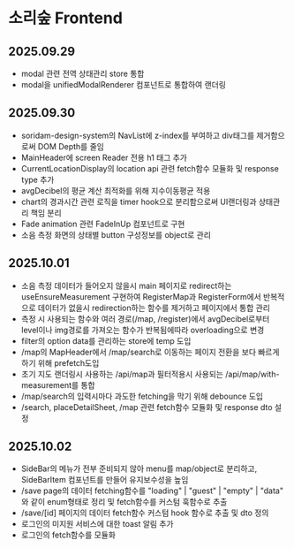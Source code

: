 # 소리숲 Frontend

## 2025.09.29
- modal 관련 전역 상태관리 store 통합
- modal을 unifiedModalRenderer 컴포넌트로 통합하여 랜더링

## 2025.09.30
- soridam-design-system의 NavList에 z-index를 부여하고 div태그를 제거함으로써 DOM Depth를 줄임
- MainHeader에 screen Reader 전용 h1 태그 추가
- CurrentLocationDisplay의 location api 관련 fetch함수 모듈화 및 response type 추가
- avgDecibel의 평균 계산 최적화를 위해 지수이동평균 적용
- chart의 경과시간 관련 로직을 timer hook으로 분리함으로써 UI랜더링과 상태관리 책임 분리
- Fade animation 관련 FadeInUp 컴포넌트로 구현
- 소음 측정 화면의 상태별 button 구성정보를 object로 관리

## 2025.10.01
- 소음 측정 데이터가 들어오지 않을시 main 페이지로 redirect하는 useEnsureMeasurement 구현하여 RegisterMap과 RegisterForm에서 반복적으로 데이터가 없을시 redirection하는 함수를 제거하고 페이지에서 통합 관리
- 측정 시 사용되는 함수와 여러 경로(/map, /register)에서 avgDecibel로부터 level이나 img경로를 가져오는 함수가 반복됨에따라 overloading으로 변경
-  filter의 option data를 관리하는 store에 temp 도입
- /map의 MapHeader에서 /map/search로 이동하는 페이지 전환을 보다 빠르게 하기 위해 prefetch도입
- 초기 지도 랜더링시 사용하는 /api/map과 필터적용시 사용되는 /api/map/with-measurement를 통합
- /map/search의 입력시마다 과도한 fetching을 막기 위해 debounce 도입
- /search, placeDetailSheet, /map 관련 fetch함수 모듈화 및 response dto 설정

## 2025.10.02
- SideBar의 메뉴가 전부 준비되지 않아 menu를 map/object로 분리하고, SideBarItem 컴포넌트를 만들어 유지보수성을 높임
- /save page의 데이터 fetching함수를 "loading" | "guest" | "empty" | "data" 와 같이 enum형태로 정리 및 fetch함수를 커스텀 훅함수로 추출
- /save/[id] 페이지의 데이터 fetch함수 커스텀 hook 함수로 추출 및 dto 정의
- 로그인의 미지원 서비스에 대한 toast 알림 추가
- 로그인의 fetch함수를 모듈화